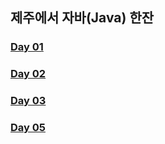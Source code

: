 ## 제주에서 자바(Java) 한잔

### [Day 01](Day01.md)

### [Day 02](Day02.md)

### [Day 03](Day03.md)

### [Day 05](Day05.md)
